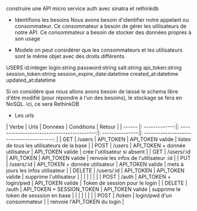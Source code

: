 construire une API micro service auth avec sinatra et rethinkdb

* Identifions les besoins
Nous avons besoin d'identifier notre appelant ou consommateur.
Ce consommateur a besoin de gérer les utilisateurs de notre API.
Ce consommateur a besoin de stocker des données propres à son usage

* Modele
on peut considérer que les consommateurs et les utilisateurs sont le même objet avec des droits différents.

USERS
id:integer
login:string
password:string
salt:string
api_token:string
session_token:string
session_expire_date:datetime
created_at:datetime
updated_at:datetime

Si on considère que nous allons avons besoin de laissé le schema libre d'être modifié (pour répondre à l'un des besoins), le stockage se fera en NoSQL. ici, ce sera RethinkDB

* Les urls

| Verbe  | Urls           | Données                                     | Conditions       | Retour                                     |
| ------ |: -------------:|: ------------------------------------------:|: ---------------:|: ----------------------------------------: |
| GET    | /users         | API_TOKEN                                   | API_TOKEN valide | listes de tous les utilisateurs de la base |
| POST   | /users         | API_TOKEN + donnée utilisateur              | API_TOKEN valide | crée l'utilisateur si absent               |
| GET    | /users/:id     | API_TOKEN                                   | API_TOKEN valide | renvoie les infos de l'utilisateur :id     |
| PUT    | /users/:id     | API_TOKEN + donnée utilisateur              | API_TOKEN valide | mets à jours les infos utilisateur         |
| DELETE | /users/:id     | API_TOKEN                                   | API_TOKEN valide | supprime l'utilisateur                     |
|        |                |                                             |                  |                                            |
| POST   | /auth          | API_TOKEN + login/pwd                       | API_TOKEN valide | Token de session pour le login             |
| DELETE | /auth          | API_TOKEN + SESSION_TOKEN                   | API_TOKEN valide | supprime le token de sesssion en base      |
|        |                |                                             |                  |                                            |
| POST   | /token         | login/pwd d'un consommateur                 |                  | renvoie l'API_TOKEN du login               |

